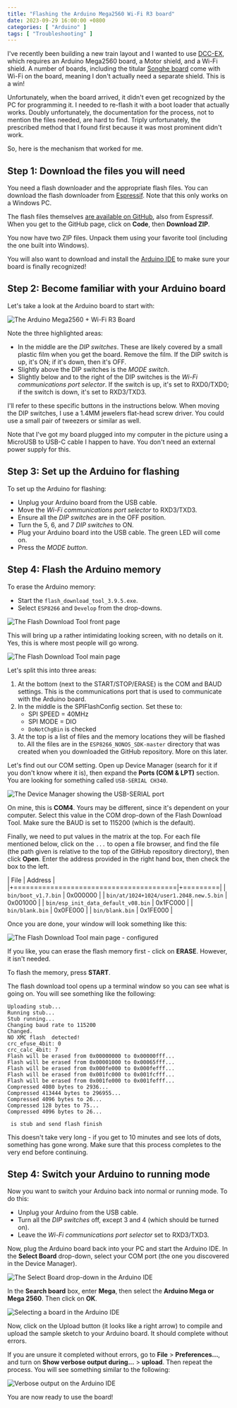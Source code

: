 ```yaml
---
title: "Flashing the Arduino Mega2560 Wi-Fi R3 board"
date: 2023-09-29 16:00:00 +0800
categories: [ "Arduino" ]
tags: [ "Troubleshooting" ]
---
```


I've recently been building a new train layout and I wanted to use [DCC-EX](https://dcc-ex.com), which requires an Arduino Mega2560 board, a Motor shield, and a Wi-Fi shield.  A number of boards, including the titular [Songhe board](https://www.amazon.com/gp/product/B07THDDFSJ) come with Wi-Fi on the board, meaning I don't actually need a separate shield.  This is a win!

Unfortunately, when the board arrived, it didn't even get recognized by the PC for programming it.  I needed to re-flash it with a boot loader that actually works.  Doubly unfortunately, the documentation for the process, not to mention the files needed, are hard to find.  Triply unfortunately, the prescribed method that I found first because it was most prominent didn't work.

So, here is the mechanism that worked for me.

## Step 1: Download the files you will need

You need a flash downloader and the appropriate flash files.  You can download the flash downloader from [Espressif](https://www.espressif.com/en/support/download/other-tools).  Note that this only works on a Windows PC.

The flash files themselves [are available on GitHub](https://github.com/espressif/ESP8266_NONOS_SDK), also from Espressif.  When you get to the GitHub page, click on **Code**, then **Download ZIP**.

You now have two ZIP files. Unpack them using your favorite tool (including the one built into Windows).

You will also want to download and install the [Arduino IDE](https://www.arduino.cc/en/software) to make sure your board is finally recognized!

## Step 2: Become familiar with your Arduino board

Let's take a look at the Arduino board to start with:

![The Arduino Mega2560 + Wi-Fi R3 Board](/assets/2023/0929/img1.jpg)

Note the three highlighted areas:

* In the middle are the _DIP switches_.  These are likely covered by a small plastic film when you get the board.  Remove the film.  If the DIP switch is up, it's ON; if it's down, then it's OFF.
* Slightly above the DIP switches is the _MODE switch_.
* Slightly below and to the right of the DIP switches is the _Wi-Fi communications port selector_. If the switch is up, it's set to RXD0/TXD0; if the switch is down, it's set to RXD3/TXD3.

I'll refer to these specific buttons in the instructions below.  When moving the DIP switches, I use a 1.4MM jewelers flat-head screw driver.  You could use a small pair of tweezers or similar as well.

Note that I've got my board plugged into my computer in the picture using a MicroUSB to USB-C cable I happen to have.  You don't need an external power supply for this.

## Step 3: Set up the Arduino for flashing

To set up the Arduino for flashing:

* Unplug your Arduino board from the USB cable.
* Move the _Wi-Fi communications port selector_ to RXD3/TXD3.
* Ensure all the _DIP switches_ are in the OFF position.
* Turn the 5, 6, and 7 _DIP switches_ to ON.
* Plug your Arduino board into the USB cable.  The green LED will come on.
* Press the _MODE button_.

## Step 4: Flash the Arduino memory

To erase the Arduino memory:

* Start the `flash_download_tool_3.9.5.exe`.
* Select `ESP8266` and `Develop` from the drop-downs.

![The Flash Download Tool front page](/assets/2023/0929/img2.png)

This will bring up a rather intimidating looking screen, with no details on it.  Yes, this is where most people will go wrong.

![The Flash Download Tool main page](/assets/2023/0929/img3.png)

Let's split this into three areas:

1. At the bottom (next to the START/STOP/ERASE) is the COM and BAUD settings.  This is the communications port that is used to communicate with the Arduino board.
2. In the middle is the SPIFlashConfig section. Set these to:
   * SPI SPEED = 40MHz
   * SPI MODE = DIO
   * `DoNotChgBin` is checked
3. At the top is a list of files and the memory locations they will be flashed to.  All the files are in the `ESP8266_NONOS_SDK-master` directory that was created when you downloaded the GitHub repository.  More on this later.

Let's find out our COM setting.  Open up Device Manager (search for it if you don't know where it is), then expand the **Ports (COM & LPT)** section.  You are looking for something called `USB-SERIAL CH340`.

![The Device Manager showing the USB-SERIAL port](/assets/2023/0929/img4.png)

On mine, this is **COM4**.  Yours may be different, since it's dependent on your computer.  Select this value in the COM drop-down of the Flash Download Tool. Make sure the BAUD is set to 115200 (which is the default).

Finally, we need to put values in the matrix at the top.  For each file mentioned below, click on the `...` to open a file browser, and find the file (the path given is relative to the top of the GitHub repository directory), then click **Open**.  Enter the address provided in the right hand box, then check the box to the left.

| File                                    | Address  |
|+========================================|+=========|
| `bin/boot_v1.7.bin`                     | 0x000000 |
| `bin/at/1024+1024/user1.2048.new.5.bin` | 0x001000 |
| `bin/esp_init_data_default_v08.bin`     | 0x1FC000 |
| `bin/blank.bin`                         | 0x0FE000 |
| `bin/blank.bin`                         | 0x1FE000 |

Once you are done, your window will look something like this:

![The Flash Download Tool main page - configured](/assets/2023/0929/img5.png)

If you like, you can erase the flash memory first - click on **ERASE**.  However, it isn't needed.

To flash the memory, press **START**.

The flash download tool opens up a terminal window so you can see what is going on.  You will see something like the following:

```text
Uploading stub...
Running stub...
Stub running...
Changing baud rate to 115200
Changed.
NO XMC flash  detected!
crc_efuse_4bit: 0
crc_calc_4bit: 7
Flash will be erased from 0x00000000 to 0x00000fff...
Flash will be erased from 0x00001000 to 0x00065fff...
Flash will be erased from 0x000fe000 to 0x000fefff...
Flash will be erased from 0x001fc000 to 0x001fcfff...
Flash will be erased from 0x001fe000 to 0x001fefff...
Compressed 4080 bytes to 2936...
Compressed 413444 bytes to 296955...
Compressed 4096 bytes to 26...
Compressed 128 bytes to 75...
Compressed 4096 bytes to 26...

 is stub and send flash finish
```

This doesn't take very long - if you get to 10 minutes and see lots of dots, something has gone wrong.  Make sure that this process completes to the very end before continuing.

## Step 4: Switch your Arduino to running mode

Now you want to switch your Arduino back into normal or running mode.  To do this:

* Unplug your Arduino from the USB cable.
* Turn all the _DIP switches_ off, except 3 and 4 (which should be turned on).
* Leave the _Wi-Fi communications port selector_ set to RXD3/TXD3.

Now, plug the Arduino board back into your PC and start the Arduino IDE. In the **Select Board** drop-down, select your COM port (the one you discovered in the Device Manager).

![The Select Board drop-down in the Arduino IDE](/assets/2023/0929/img6.png)

In the **Search board** box, enter **Mega**, then select the **Arduino Mega or Mega 2560**.  Then click on **OK**.

![Selecting a board in the Arduino IDE](/assets/2023/0929/img7.png)

Now, click on the Upload button (it looks like a right arrow) to compile and upload the sample sketch to your Arduino board.  It should complete without errors.

If you are unsure it completed without errors, go to **File** > **Preferences...**, and turn on **Show verbose output during...** > **upload**.  Then repeat the process.  You will see something similar to the following:

![Verbose output on the Arduino IDE](/assets/2023/0929/img8.png)

You are now ready to use the board!
